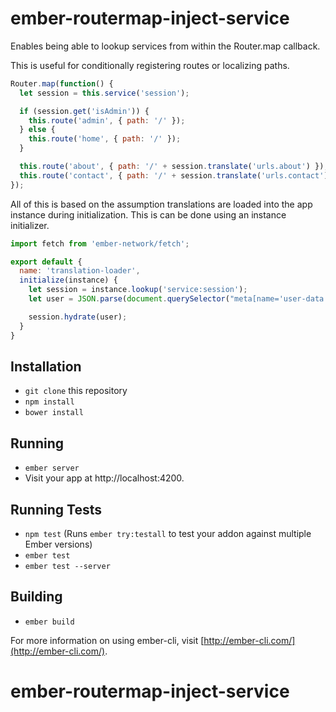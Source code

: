 # ember-routermap-inject-service

Enables being able to lookup services from within the Router.map callback.

This is useful for conditionally registering routes or localizing paths.

```js
Router.map(function() {
  let session = this.service('session');

  if (session.get('isAdmin')) {
    this.route('admin', { path: '/' });
  } else {
    this.route('home', { path: '/' });
  }

  this.route('about', { path: '/' + session.translate('urls.about') });
  this.route('contact', { path: '/' + session.translate('urls.contact') });
});
```

All of this is based on the assumption translations are loaded into the app instance
during initialization.  This is can be done using an instance initializer.

```js
import fetch from 'ember-network/fetch';

export default {
  name: 'translation-loader',
  initialize(instance) {
    let session = instance.lookup('service:session');
    let user = JSON.parse(document.querySelector("meta[name='user-data']").content);

    session.hydrate(user);
  }
}
```

## Installation

* `git clone` this repository
* `npm install`
* `bower install`

## Running

* `ember server`
* Visit your app at http://localhost:4200.

## Running Tests

* `npm test` (Runs `ember try:testall` to test your addon against multiple Ember versions)
* `ember test`
* `ember test --server`

## Building

* `ember build`

For more information on using ember-cli, visit [http://ember-cli.com/](http://ember-cli.com/).
# ember-routermap-inject-service
